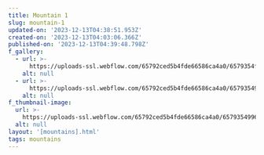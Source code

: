 ```yaml
---
title: Mountain 1
slug: mountain-1
updated-on: '2023-12-13T04:38:51.953Z'
created-on: '2023-12-13T04:03:06.366Z'
published-on: '2023-12-13T04:39:48.798Z'
f_gallery:
  - url: >-
      https://uploads-ssl.webflow.com/65792ced5b4fde66586ca4a0/6579354f1069144eceeb6b3b_Screenshot%202023-12-13%20123805.png
    alt: null
  - url: >-
      https://uploads-ssl.webflow.com/65792ced5b4fde66586ca4a0/6579354996393cf1578fe939_Screenshot%202023-12-13%20123815.png
    alt: null
f_thumbnail-image:
  url: >-
    https://uploads-ssl.webflow.com/65792ced5b4fde66586ca4a0/6579354996393cf1578fe939_Screenshot%202023-12-13%20123815.png
  alt: null
layout: '[mountains].html'
tags: mountains
---
```



